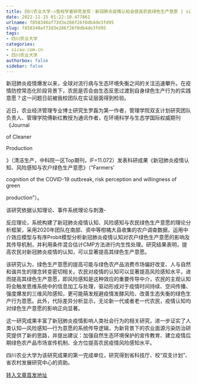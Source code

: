 ```yaml
---
title: 四川农业大学->我校学者研究发现：新冠肺炎疫情认知会提高农民绿色生产意愿 | sicau.com.cn
date: 2022-11-15 01:22:10.477861
urlname: f858340af73d3e286f26f0db4de3fd95
slug: f858340af73d3e286f26f0db4de3fd95
tags: 
- 四川农业大学
categories:
- sicau.com.cn
- 四川农业大学
authorbox: false
sidebar: false
---
```

新冠肺炎疫情爆发以来，全球对流行病与生态环境失衡之间的关注迅速攀升。在疫情防控常态化阶段背景下，农民是否会由生态反思过渡到自身绿色生产行为的实践意愿？这一问题日前被我校团队在实证层面得到检验。

近日，农业经济管理专业博士研究生罗磊为第一作者，管理学院双支计划研究团队负责人、管理学院傅新红教授为通讯作者，在环境科学与生态学国际权威期刊《Journal

of Cleaner

Production
<!--more-->
》（清洁生产，中科院一区Top期刊，IF=11.072）发表科研成果《新冠肺炎疫情认知、风险感知与农户绿色生产意愿》（“Farmers’

cognition of the COVID-19 outbreak, risk perception and willingness of green

production”）。

该研究依据认知理论、事件系统理论与刺激-

反应理论，系统构建了新冠肺炎疫情认知、风险感知与农民绿色生产意愿的理论分析框架，采用2020年团队在南部、资中等柑橘大县收集的农户调查数据，运用中介效应模型与有序Probit模型分析新冠肺炎疫情认知对农户绿色生产意愿的影响及其传导机制，并利用条件混合估计CMP方法进行内生性处理。研究结果表明，提高农民对新冠肺炎疫情的认知，可以显著提高其绿色生产意愿。

该研究认为，绿色生产意愿的提高可能与绿色农产品消费市场偏好改变、人与自然和谐共生的理念转变密切相关。农民对疫情的认知可以显著提高风险感知水平，进而提高其绿色生产意愿，即风险感知是这种效应的重要传导中介，农民的主观认知将会触发思维系统中的信息加工与处理，驱动形成对于疫情时间持续、空间传播、强度爆发的三维风险感知，更可能萌发规避疫情发酵风险、改善生态失衡的绿色生产行为意愿。此外，代际差异分析显示，无论新一代或者老一代农民，疫情认知均对绿色生产意愿的影响正向显著。

这一研究成果丰富了新冠肺炎疫情影响人类社会行为的相关研究，进一步证实了人类认知—风险感知—行为意愿的系统传导逻辑，为新背景下的农业面源污染防治研究提供了新的思路，并提出建议：加强自然生态环境保护的宣传教育、建立疫情后期绿色农产品市场宣传机制、全方位提高农民疫情风险感知水平。

四川农业大学为该研究成果的第一完成单位，研究得到省科技厅、校“双支计划”、省农村发展研究中心的资助。



[转入文章首发地址](https://news.sicau.edu.cn/info/1078/70188.htm)
